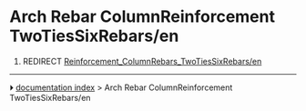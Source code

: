 # Arch Rebar ColumnReinforcement TwoTiesSixRebars/en
1.  REDIRECT [Reinforcement_ColumnRebars_TwoTiesSixRebars/en](Reinforcement_ColumnRebars_TwoTiesSixRebars/en.md)



---
⏵ [documentation index](../README.md) > Arch Rebar ColumnReinforcement TwoTiesSixRebars/en
